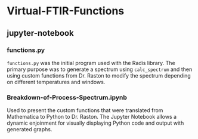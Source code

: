 # Virtual-FTIR-Functions

## jupyter-notebook

### functions.py

`functions.py` was the initial program used with the Radis library. The primary purpose was to generate a spectrum using `calc_spectrum` and then using custom functions from Dr. Raston to modify the spectrum depending on different temperatures and windows.

### Breakdown-of-Process-Spectrum.ipynb

Used to present the custom functions that were translated from Mathematica to Python to Dr. Raston. The Jupyter Notebook allows a dynamic enjoinment for visually displaying Python code and output with generated graphs.
